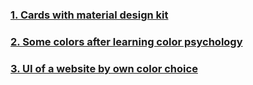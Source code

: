 ### [1. Cards with material design kit](https://www.figma.com/file/YjfVBWFD2dPTo0MP9XgfGt/Material-3-Design-Kit-(Community)?type=design&node-id=54695%3A120&mode=design&t=59Zdvs5Wr6a55FgN-1)
### [2. Some colors after learning color psychology](https://www.figma.com/file/K9pbKrEgFe0V3Ysiyh8cMS/Untitled?type=design&node-id=0-1&mode=design&t=C93NMNak9pPmMWvN-0)
### [3. UI of a website by own color choice](https://www.figma.com/file/K9pbKrEgFe0V3Ysiyh8cMS/Untitled?type=design&node-id=0-1&mode=design&t=C93NMNak9pPmMWvN-0)
